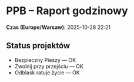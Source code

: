 # PPB – Raport godzinowy
**Czas (Europe/Warsaw):** 2025-10-28 22:21

## Status projektów
- Bezpieczny Pieszy — OK
- Zwolnij przy przejściu — OK
- Odblask ratuje życie — OK


